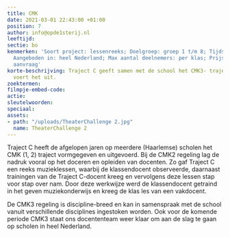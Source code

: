 ```yaml
---
title: CMK
date: 2021-03-01 22:43:00 +01:00
position: 7
author: info@opde1sterij.nl
leeftijd: 
sectie: bo
kenmerken: 'Soort project: lessenreeks; Doelgroep: groep 1 t/m 8; Tijdsduur: variabel;
  Aangeboden in: heel Nederland; Max aantal deelnemers: per klas; Prijs: offerte op
  aanvraag'
korte-beschrijving: Traject C geeft samen met de school het CMK3- traject vorm en
  voert het uit.
zoektermen: 
filmpje-embed-code: 
actie: 
sleutelwoorden: 
speciaal: 
assets:
- path: "/uploads/TheaterChallenge 2.jpg"
  name: TheaterChallenge 2
---
```


Traject C heeft de afgelopen jaren op meerdere (Haarlemse) scholen het CMK (1, 2) traject vormgegeven en uitgevoerd. Bij de CMK2 regeling lag de nadruk vooral op het doceren en opleiden van docenten. Zo gaf Traject C een reeks muzieklessen, waarbij de klassendocent observeerde, daarnaast trainingen van de Traject C-docent kreeg en vervolgens deze lessen stap voor stap over nam. Door deze werkwijze werd de klassendocent getraind in het geven muziekonderwijs en kreeg de klas les van een vakdocent.

De CMK3 regeling is discipline-breed en kan in samenspraak met de school vanuit verschillende disciplines ingestoken worden. Ook voor de komende periode CMK3 staat ons docententeam weer klaar om aan de slag te gaan op scholen in heel Nederland.
